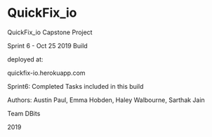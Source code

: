 # QuickFix_io

QuickFix_io Capstone Project

Sprint 6 - Oct 25 2019 Build

deployed at:

quickfix-io.herokuapp.com

Sprint6: Completed Tasks included in this build

Authors:
Austin Paul, Emma Hobden, 
Haley Walbourne, Sarthak Jain

Team DBits

2019 
